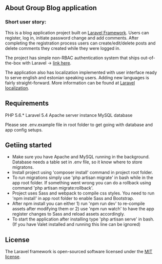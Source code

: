 ## About Group Blog application

### Short user story:
This is a blog application project built on [Laravel Framework](https://laravel.com/). 
Users can register, log in, initiate password change and add comments. After completing the registration process users can create/edit/delete posts and delete comments they created while they were logged in.

The project has simple non-RBAC authentication system that ships out-of-the-box with Laravel -> [link here](https://laravel.com/docs/5.4/authentication). 

The application also has localization implemented with user interface ready to serve english and estonian speaking users. Adding new languages is fairly straight-forward. More information can be found at [Laravel localization](https://github.com/mcamara/laravel-localization).

## Requirements
PHP 5.6.*
Laravel 5.4
Apache server instance
MySQL database

Please see .env.example file in root folder to get going with database and app config setups.

## Getiing started
- Make sure you have Apache and MySQL running in the background. Database needs a table set in .env file, so it know where to store migratons.
- Install project using 'composer install' command in project root folder.
- To run migrations simply use 'php artisan migrate' in bash while in the app root folder. If something went wrong you can do a rollback using command 'php artisan migrate:rollback'.
- Project uses Sass and webpack to compile css styles. You need to run 'npm install' in app root folder to enable Sass and Bootstrap.
- After npm install you can either 1) run 'npm run dev' to re-compile assets after modifying them or 2) use 'npm run watch' to have the app register changes to Sass and reload assets accordingly.
- To start the application after installing type 'php artisan serve' in bash. (If you have Valet installed and running this line can be ignored)

## License

The Laravel framework is open-sourced software licensed under the [MIT license](http://opensource.org/licenses/MIT).
